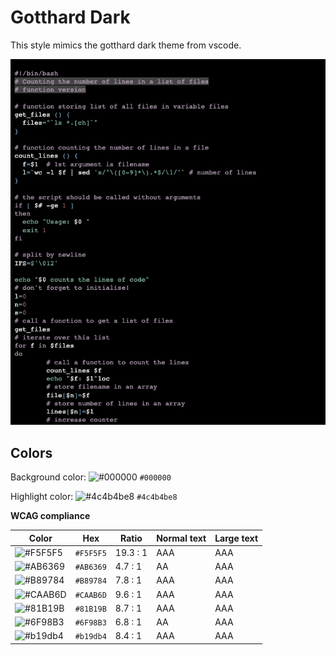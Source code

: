 # Gotthard Dark

This style mimics the gotthard dark theme from vscode.

![Screenshot of the gotthard-dark theme in a bash script](./images/gotthard-dark.png)

## Colors

Background color: ![#000000](https://via.placeholder.com/20/000000/000000.png) `#000000`

Highlight color: ![#4c4b4be8](https://via.placeholder.com/20/4c4b4be8/4c4b4be8.png) `#4c4b4be8`

**WCAG compliance**

| Color                                                        | Hex       | Ratio    | Normal text | Large text |
| ------------------------------------------------------------ | --------- | -------- | ----------- | ---------- |
| ![#F5F5F5](https://via.placeholder.com/20/F5F5F5/F5F5F5.png) | `#F5F5F5` | 19.3 : 1 | AAA         | AAA        |
| ![#AB6369](https://via.placeholder.com/20/AB6369/AB6369.png) | `#AB6369` | 4.7 : 1  | AA          | AAA        |
| ![#B89784](https://via.placeholder.com/20/B89784/B89784.png) | `#B89784` | 7.8 : 1  | AAA         | AAA        |
| ![#CAAB6D](https://via.placeholder.com/20/CAAB6D/CAAB6D.png) | `#CAAB6D` | 9.6 : 1  | AAA         | AAA        |
| ![#81B19B](https://via.placeholder.com/20/81B19B/81B19B.png) | `#81B19B` | 8.7 : 1  | AAA         | AAA        |
| ![#6F98B3](https://via.placeholder.com/20/6F98B3/6F98B3.png) | `#6F98B3` | 6.8 : 1  | AA          | AAA        |
| ![#b19db4](https://via.placeholder.com/20/b19db4/b19db4.png) | `#b19db4` | 8.4 : 1  | AAA         | AAA        |
